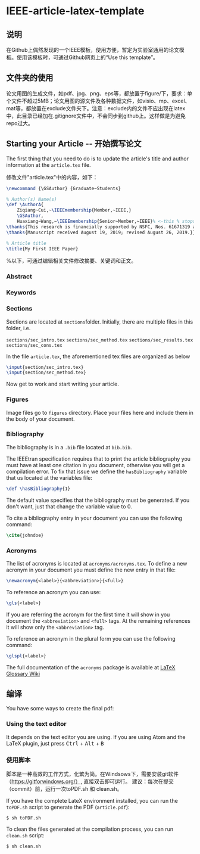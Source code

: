 # IEEE-article-latex-template

## 说明

在Github上偶然发现的一个IEEE模板，使用方便，暂定为实验室通用的论文模板。使用该模板时，可通过Github网页上的“Use this template”。

## 文件夹的使用

论文用图的生成文件，如pdf、jpg、png、eps等，都放置于figure/下，要求：单个文件不超过5MB；论文用图的源文件及各种数据文件，如visio、mp、excel、mat等，都放置在exclude文件夹下。注意：exclude内的文件不应出现在latex中，此目录已经加在.gitignore文件中，不会同步到github上。这样做是为避免repo过大。


## Starting your Article -- 开始撰写论文
The first thing that you need to do is to update the article's title and author information at the ```article.tex```
file.


修改文件"article.tex"中的内容，如下：

```latex
\newcommand {\GSAuthor} {Graduate~Students}

% Author(s) Name(s)
\def \AuthorA{
    Ziqiang~Cui,~\IEEEmembership{Member,~IEEE,}
    \GSAuthor,
    Huaxiang~Wang,~\IEEEmembership{Senior~Member,~IEEE}% <-this % stops a space
\thanks{This research is financially supported by NSFC, Nos. 61671319 and 61627803.}% <-this % stops a space
\thanks{Manuscript received August 19, 2019; revised August 26, 2019.}}

% Article title
\title{My First IEEE Paper}

```




%以下，可通过编辑相关文件修改摘要、关键词和正文。

### Abstract
### Keywords


### Sections
Sections are located at ```sections```folder.
Initially, there are multiple files in this folder, i.e.

```sections/sec_intro.tex```
```sections/sec_method.tex```
```sections/sec_results.tex```
```sections/sec_cons.tex```

In the file ```article.tex```, the aforementioned tex files are organized as below 

```latex
\input{section/sec_intro.tex}
\input{section/sec_method.tex}
```
Now get to work and start writing your article.


### Figures
Image files go to ```figures``` directory.
Place your files here and include them in the body of your document.

### Bibliography
The bibliography is in a ``.bib`` file located at ```bib.bib```.

The IEEEtran specification requires that to print the article bibliography you must have at least
one citation in you document, otherwise you will get a compilation error. To fix that issue we
define the ``hasBibliography`` variable that us located at the variables file:

```latex
\def \hasBibliography{1}
```
The default value specifies that the bibliography must be generated. If you don't want, just that change the variable value to 0.

To cite a bibliography entry in your document you can use the following command:

```latex
\cite{johndoe}
```

### Acronyms
The list of acronyms is located at ```acronyms/acronyms.tex```.  To define a new acronym in your document you must define the new entry in that file:

```latex
\newacronym{<label>}{<abbreviation>}{<full>}
```
To reference an acronym you can use:

```latex
\gls{<label>}
```
If you are referring the acronym for the first time it will show in you document the ```<abbreviation>``` and
```<full>``` tags. At the remaining references it will show only the ```<abbreviation>``` tag.

To reference an acronym in the plural form you can use the following command:

```latex
\glspl{<label>}
```

The full documentation of the ```acronyms``` package is available at [LaTeX Glossary Wiki](https://en.wikibooks.org/wiki/LaTeX/Glossary)



## 编译


You have some ways to create the final pdf:

### Using the text editor
It depends on the text editor you are using.
If you are using Atom and the LaTeX plugin, just press
<kbd>Ctrl</kbd> + <kbd>Alt</kbd> + <kbd>B</kbd>

### 使用脚本
脚本是一种高效的工作方式，化繁为简。在Windsows下，需要安装git软件（https://gitforwindows.org/）, 直接双击即可运行。
建议：每次在提交（commit）前，运行一次toPDF.sh 和 clean.sh。

If you have the complete LateX environment installed, you can run the ```toPDF.sh``` script to generate the PDF (```article.pdf```):
```
$ sh toPDF.sh
```

To clean the files generated at the compilation process, you can run ```clean.sh``` script:
```
$ sh clean.sh
```

